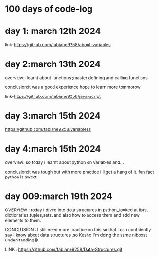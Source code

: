 # 100 days of code-log
# day 1: march 12th 2024
link-https://github.com/fabiane9258/about-variables

# day 2:march 13th 2024
overview:i learnt about functions ;master defining and calling functions

conclusion:it was a good experience hope to learn more tommorow

link-https://github.com/fabiane9258/java-script


# day 3:march 15th 2024
https://github.com/fabiane9258/variabless

# day 4:march 15th 2024

overview: so today i learnt about python on variables and...

conclusion:it was tough but with more practice i'll get a hang of it.
fun fact python is sweet


# day 009:march 19th 2024

OVERVIEW : today I dived into data structures in python,,looked at lists, dictionaries,tuples,sets.
and also how to access them and add new elements to them.

CONCLUSION : I still need more practice on this so that I can confidently say I know about data structures ,so Kesho I'm doing the same niboost understanding😁

LINK : https://github.com/fabiane9258/Data-Structures.git
